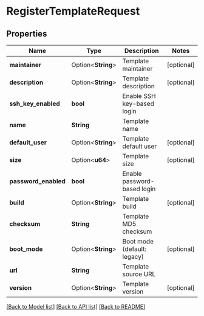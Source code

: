 # RegisterTemplateRequest

## Properties

Name | Type | Description | Notes
------------ | ------------- | ------------- | -------------
**maintainer** | Option<**String**> | Template maintainer | [optional]
**description** | Option<**String**> | Template description | [optional]
**ssh_key_enabled** | **bool** | Enable SSH key-based login | 
**name** | **String** | Template name | 
**default_user** | Option<**String**> | Template default user | [optional]
**size** | Option<**u64**> | Template size | [optional]
**password_enabled** | **bool** | Enable password-based login | 
**build** | Option<**String**> | Template build | [optional]
**checksum** | **String** | Template MD5 checksum | 
**boot_mode** | Option<**String**> | Boot mode (default: legacy) | [optional]
**url** | **String** | Template source URL | 
**version** | Option<**String**> | Template version | [optional]

[[Back to Model list]](../README.md#documentation-for-models) [[Back to API list]](../README.md#documentation-for-api-endpoints) [[Back to README]](../README.md)


